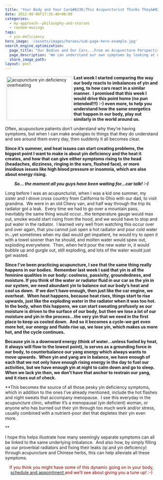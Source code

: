 ```yaml
---
title: 'Your Body and Your Car&#8230;This Acupuncturist Thinks They&#8217;re Not All that Different!'
date: 2012-06-06T17:35:46+00:00
categories:
  - my-approach--philosophy-and-stories
  - random-musings
tags:
  - yin-deficiency
hero_image: '/assets/images/heroes/sub-page-hero-example.jpg'
search_engine_optimization:
  page_title: "Our Bodies and Our Cars...From an Acupuncture Perspective, They're Really Not All that Different."
  page_description: 'We can understand our own symptoms by looking at what we see happening around us. This article compares Yin Deficiency to an overheating car. '
  share_image_path:
layout: post
---
```

<img src="https://origin.ih.constantcontact.com/fs085/1102844965003/img/113.jpg" alt="acupuncture yin deficiency overheating" width="216" height="143" align="left" border="0" hspace="5" vspace="5" />

**Last week I started comparing the way our body reacts to imbalances of yin and yang, to how cars react in a similar manner.  I promised that this week I would drive this point home (no pun intended!!!) :-) even more, to help you understand how the same energetics that happen in our body, play out similarly in the world around us.**

Often, acupuncture patients don&#8217;t understand why they&#8217;re having symptoms, but when I can make analogies to things that they do understand and see around them every day, then suddenly it all becomes clear.

**Since it&#8217;s summer, and heat issues can start creating problems, the biggest point I want to make is about yin deficiency and the heat it creates, and how that can give either symptoms rising to the head (headaches, dizziness, ringing in the ears, flushed face), or more insidious issues like high blood pressure or insomnia, which are also about energy rising.**

<p style="text-align: center;">
  <strong><em>So&#8230; the moment all you guys have been waiting for&#8230;car talk! :-)</em></strong>
</p>

Long before I was an acupuncturist, when I was a kid one summer, my sister and I drove cross country from California to Ohio with our dad, to visit grandma.  We were in an old Chevy van, and half way through the trip its radiator got a leak.  Every time we had to go over a mountain pass, inevitably the same thing would occur&#8230;the temperature gauge would max out, smoke would start rising from the hood, and we would have to stop and put water in the radiator.  I learned very well from watching this occur over and over again, that you cannot just open a hot radiator and pour cold water in&#8230;yet sometimes when my dad would get impatient, he would try to open it with a towel sooner than he should, and molten water would spew out, exploding everywhere.  Then, when he&#8217;d pour the new water in, it would bubble up and gurgle out, still exploding, and lots of the water would just get wasted.

**Since I&#8217;ve been practicing acupuncture, I see that the same thing really happens in our bodies.  Remember last week I said that yin is all the feminine qualities in our body: coolness, passivity, groundedness, and moisture. If you think of the water or radiator fluid in our car as the yin in our system, we need abundant yin to balance out our body&#8217;s heat and cool us down.  If we don&#8217;t have enough, then just like the car engine, we overheat.  When heat happens, because heat rises, things start to rise upwards, just like the exploding water in the radiator when it was too hot.  In the body, when this happens, we can start sweating profusely as our moisture is driven to the surface of our body, but then we lose a lot of our moisture and yin in the process&#8230;the very yin that we need in the first place to keep us cooled down.  And so it becomes a cycle-we get even more hot, our energy and fluids rise up, we lose yin, which makes us more hot, and the cycle continues.**

**Because yin is a downward energy (think of water&#8230;unless fueled by heat, it always will flow to the lowest point), is serves as a grounding force in our body, to counterbalance our yang energy which always wants to move upwards.  When yin and yang are in balance, we have enough of each that we not only have enough rising energy in the day to fuel our activities, but we have enough yin at night to calm down and go to sleep.  When we lack yin then, we don&#8217;t have that anchor to restrain our yang, and it rises out of check.** 

**This becomes the source of all those pesky yin deficiency symptoms, which in addition to the ones I&#8217;ve already mentioned, include the hot flashes and night sweats that accompany menopause.  I see this everyday in the acupuncture clinic, whether it&#8217;s a menopausal (yin deficient) woman, or anyone who has burned out their yin through too much work and/or stress, usually combined with a nutrient-poor diet that depletes their yin even more.
  
** 

I hope this helps illustrate how many seemingly separate symptoms can all be linked to the same underlying imbalance.  And also how, by simply filling up our proverbial radiators and fixing their leaks (qi and yin deficiency) through acupuncture and Chinese herbs, this can help alleviate all these symptoms.

<p style="text-align: center;">
  <span style="color: #800000;">If you think you might have some of this dynamic going on in your body,</span> <a href="http://www.wisdomwaysacupuncture.com/acupuncture-appointment-scheduling/">schedule and appointment </a><span style="color: #800000;">and we&#8217;ll see about giving you a tune up! :-)</span>
</p>